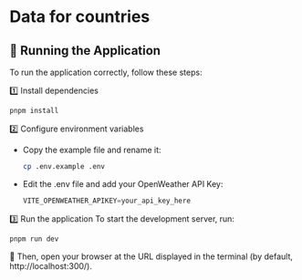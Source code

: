 # Data for countries

## 📌 Running the Application

To run the application correctly, follow these steps:

1️⃣ Install dependencies
```sh
pnpm install
```

2️⃣ Configure environment variables
- Copy the example file and rename it:
    ```sh
    cp .env.example .env
    ```

- Edit the .env file and add your OpenWeather API Key:
    ```js
    VITE_OPENWEATHER_APIKEY=your_api_key_here
    ```


3️⃣ Run the application
To start the development server, run:

```sh
pnpm run dev
```

🔹 Then, open your browser at the URL displayed in the terminal (by default, http://localhost:300/).

